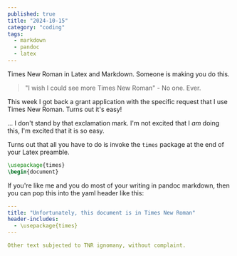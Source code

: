 ```yaml
---
published: true 
title: "2024-10-15"
category: "coding"
tags:
  - markdown 
  - pandoc
  - latex
---
```


Times New Roman in Latex and Markdown. Someone is making you do this. 

> "I wish I could see more Times New Roman" - No one. Ever.

This week I got back a grant application with the specific request that I use
Times New Roman. Turns out it's easy! 

... I don't stand by that exclamation mark. I'm not excited that I _am_ doing
this, I'm excited that it is so easy.

Turns out that all you have to do is invoke the `times` package at the end of your Latex preamble.

``` latex 
\usepackage{times}
\begin{document}
```

If you're like me and you do most of your writing in pandoc markdown, then you
can pop this into the yaml header like this:

``` yaml
---
title: "Unfortunately, this document is in Times New Roman"
header-includes:
  - \usepackage{times}
---

Other text subjected to TNR ignomany, without complaint.
```
